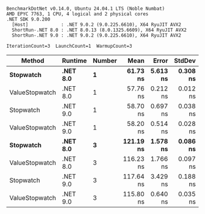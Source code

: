 ```

BenchmarkDotNet v0.14.0, Ubuntu 24.04.1 LTS (Noble Numbat)
AMD EPYC 7763, 1 CPU, 4 logical and 2 physical cores
.NET SDK 9.0.200
  [Host]            : .NET 9.0.2 (9.0.225.6610), X64 RyuJIT AVX2
  ShortRun-.NET 8.0 : .NET 8.0.13 (8.0.1325.6609), X64 RyuJIT AVX2
  ShortRun-.NET 9.0 : .NET 9.0.2 (9.0.225.6610), X64 RyuJIT AVX2

IterationCount=3  LaunchCount=1  WarmupCount=3  

```
| Method         | Runtime  | Number | Mean      | Error    | StdDev   | Min       | Max       | Gen0   | Allocated |
|--------------- |--------- |------- |----------:|---------:|---------:|----------:|----------:|-------:|----------:|
| **Stopwatch**      | **.NET 8.0** | **1**      |  **61.73 ns** | **5.613 ns** | **0.308 ns** |  **61.40 ns** |  **62.01 ns** | **0.0024** |      **40 B** |
| ValueStopwatch | .NET 8.0 | 1      |  57.76 ns | 0.212 ns | 0.012 ns |  57.75 ns |  57.77 ns |      - |         - |
| Stopwatch      | .NET 9.0 | 1      |  58.70 ns | 0.697 ns | 0.038 ns |  58.68 ns |  58.75 ns |      - |         - |
| ValueStopwatch | .NET 9.0 | 1      |  58.20 ns | 0.514 ns | 0.028 ns |  58.18 ns |  58.23 ns |      - |         - |
| **Stopwatch**      | **.NET 8.0** | **3**      | **121.19 ns** | **1.578 ns** | **0.086 ns** | **121.09 ns** | **121.24 ns** | **0.0024** |      **40 B** |
| ValueStopwatch | .NET 8.0 | 3      | 116.23 ns | 1.766 ns | 0.097 ns | 116.16 ns | 116.34 ns |      - |         - |
| Stopwatch      | .NET 9.0 | 3      | 117.64 ns | 3.429 ns | 0.188 ns | 117.45 ns | 117.83 ns |      - |         - |
| ValueStopwatch | .NET 9.0 | 3      | 115.80 ns | 0.640 ns | 0.035 ns | 115.78 ns | 115.84 ns |      - |         - |
